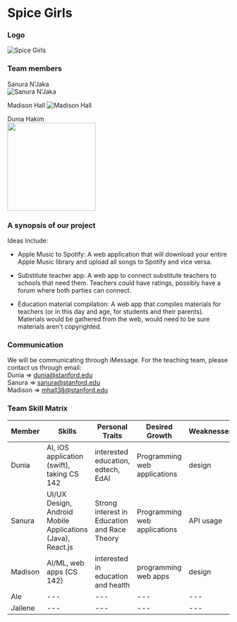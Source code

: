 # Spice Girls 

### Logo

![Spice Girls](https://github.com/StanfordCS194/Team-5/blob/master/Spice-Girls.jpg)

### Team members

Sanura N'Jaka  
![Sanura N'Jaka](https://github.com/StanfordCS194/Team-5/blob/master/Sanura.jpeg)

Madison Hall
![Madison Hall](https://github.com/StanfordCS194/Team-5/blob/master/MadisonH.png)  

Dunia Hakim  
<img src="../dunia.JPG" width="200"/> 

### A synopsis of our project

Ideas Include:

- Apple Music to Spotify: A web application that will download your entire Apple Music library and upload all songs to Spotify and vice versa.

- Substitute teacher app: A web app to connect substitute teachers to schools that need them. Teachers could have ratings, possibly have a forum where both parties can connect. 

- Education material compilation: A web app that compiles materials for teachers (or in this day and age, for students and their parents). Materials would be gathered from the web, would need to be sure materials aren't copyrighted.

### Communication
We will be communicating through iMessage. For the teaching team, please contact us through email:  
Dunia => dunia@stanford.edu  
Sanura => sanura@stanford.edu  
Madison => mhall38@stanford.edu

### Team Skill Matrix

Member | Skills | Personal Traits | Desired Growth | Weaknesses
--- | --- | --- | --- | ---
Dunia | AI, iOS application (swift), taking CS 142 | interested education, edtech, EdAI | Programming web applications | design
Sanura | UI/UX Design, Android Mobile Applications (Java), React.js | Strong interest in Education and Race Theory | Programming web applications | API usage
Madison | AI/ML, web apps (CS 142) | interested in education and health | programming web apps | design
Ale | --- | --- | --- | ---
Jailene | --- | --- | --- | ---
